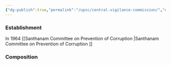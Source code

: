 ```yaml
---
{"dg-publish":true,"permalink":"/upsc/central-vigilance-commission/","dgHomeLink":true,"dgPassFrontmatter":false}
---
```


### Establishment 
In 1964
	[[Santhanam Committee on Prevention of Corruption |Santhanam Committee on Prevention of Corruption ]]

### Composition
